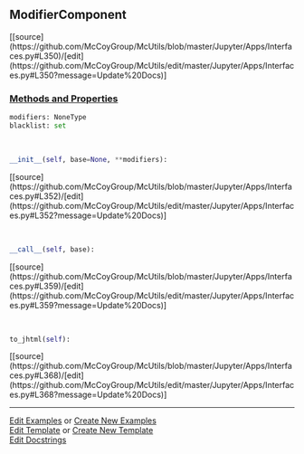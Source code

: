 ## <a id="McUtils.Jupyter.Apps.Interfaces.ModifierComponent">ModifierComponent</a> 
<div class="docs-source-link" markdown="1">
[[source](https://github.com/McCoyGroup/McUtils/blob/master/Jupyter/Apps/Interfaces.py#L350)/[edit](https://github.com/McCoyGroup/McUtils/edit/master/Jupyter/Apps/Interfaces.py#L350?message=Update%20Docs)]
</div>



<div class="collapsible-section">
 <div class="collapsible-section collapsible-section-header" markdown="1">
 
### <a class="collapse-link" data-toggle="collapse" href="#methods">Methods and Properties</a> <a class="float-right" data-toggle="collapse" href="#methods"><i class="fa fa-chevron-down"></i></a>

 </div>
 <div class="collapsible-section collapsible-section-body collapse" id="methods" markdown="1">

```python
modifiers: NoneType
blacklist: set
```
<a id="McUtils.Jupyter.Apps.Interfaces.ModifierComponent.__init__" class="docs-object-method">&nbsp;</a> 
```python
__init__(self, base=None, **modifiers): 
```
<div class="docs-source-link" markdown="1">
[[source](https://github.com/McCoyGroup/McUtils/blob/master/Jupyter/Apps/Interfaces.py#L352)/[edit](https://github.com/McCoyGroup/McUtils/edit/master/Jupyter/Apps/Interfaces.py#L352?message=Update%20Docs)]
</div>

<a id="McUtils.Jupyter.Apps.Interfaces.ModifierComponent.__call__" class="docs-object-method">&nbsp;</a> 
```python
__call__(self, base): 
```
<div class="docs-source-link" markdown="1">
[[source](https://github.com/McCoyGroup/McUtils/blob/master/Jupyter/Apps/Interfaces.py#L359)/[edit](https://github.com/McCoyGroup/McUtils/edit/master/Jupyter/Apps/Interfaces.py#L359?message=Update%20Docs)]
</div>

<a id="McUtils.Jupyter.Apps.Interfaces.ModifierComponent.to_jhtml" class="docs-object-method">&nbsp;</a> 
```python
to_jhtml(self): 
```
<div class="docs-source-link" markdown="1">
[[source](https://github.com/McCoyGroup/McUtils/blob/master/Jupyter/Apps/Interfaces.py#L368)/[edit](https://github.com/McCoyGroup/McUtils/edit/master/Jupyter/Apps/Interfaces.py#L368?message=Update%20Docs)]
</div>

 </div>
</div>




___

[Edit Examples](https://github.com/McCoyGroup/McUtils/edit/gh-pages/ci/examples/McUtils/Jupyter/Apps/Interfaces/ModifierComponent.md) or 
[Create New Examples](https://github.com/McCoyGroup/McUtils/new/gh-pages/?filename=ci/examples/McUtils/Jupyter/Apps/Interfaces/ModifierComponent.md) <br/>
[Edit Template](https://github.com/McCoyGroup/McUtils/edit/gh-pages/ci/docs/McUtils/Jupyter/Apps/Interfaces/ModifierComponent.md) or 
[Create New Template](https://github.com/McCoyGroup/McUtils/new/gh-pages/?filename=ci/docs/templates/McUtils/Jupyter/Apps/Interfaces/ModifierComponent.md) <br/>
[Edit Docstrings](https://github.com/McCoyGroup/McUtils/edit/master/Jupyter/Apps/Interfaces.py#L350?message=Update%20Docs)